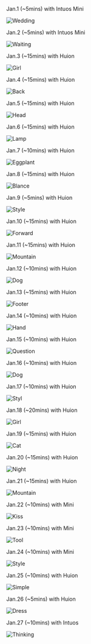 Jan.1 (~5mins) with Intuos Mini

![Wedding](1.jpg)

Jan.2 (~5mins) with Intuos Mini

![Waiting](2.jpg)

Jan.3 (~15mins) with Huion 

![Girl](3.jpg)

Jan.4 (~15mins) with Huion

![Back](4.jpg)

Jan.5 (~15mins) with Huion

![Head](5.jpg)

Jan.6 (~15mins) with Huion

![Lamp](6.jpg)

Jan.7 (~10mins) with Huion

![Eggplant](7.jpg)

Jan.8 (~15mins) with Huion

![Blance](8.jpg)

Jan.9 (~5mins) with Huion

![Style](9.jpg)

Jan.10 (~15mins) with Huion

![Forward](10.jpg)

Jan.11 (~15mins) with Huion

![Mountain](11.jpg)

Jan.12 (~10mins) with Huion

![Dog](12.jpg)

Jan.13 (~15mins) with Huion

![Footer](13.jpg)

Jan.14 (~10mins) with Huion

![Hand](14.jpg)

Jan.15 (~10mins) with Huion

![Question](15.jpg)

Jan.16 (~10mins) with Huion

![Dog](16.jpg)

Jan.17 (~10mins) with Huion

![Styl](17.jpg)

Jan.18 (~20mins) with Huion

![Girl](18.jpg)

Jan.19 (~15mins) with Huion

![Cat](19.jpg)

Jan.20 (~15mins) with Huion

![Night](20.jpg)

Jan.21 (~15mins) with Huion

![Mountain](21.jpg)

Jan.22 (~10mins) with Mini

![Kiss](22.jpg)

Jan.23 (~10mins) with Mini

![Tool](23.jpg)

Jan.24 (~10mins) with Mini

![Style](24.jpg)

Jan.25 (~10mins) with Huion

![Simple](25.jpg)

Jan.26 (~5mins) with Huion

![Dress](26.jpg)

Jan.27 (~10mins) with Intuos

![Thinking](27.jpg)

